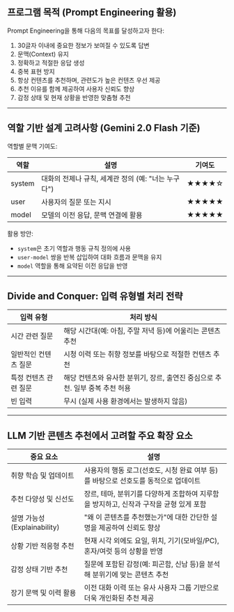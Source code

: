 ## 프로그램 목적 (Prompt Engineering 활용)

Prompt Engineering을 통해 다음의 목표를 달성하고자 한다:

1. 30글자 이내에 중요한 정보가 보여질 수 있도록 답변
2. 문맥(Context) 유지
3. 정확하고 적절한 응답 생성
4. 중복 표현 방지
5. 항상 컨텐츠를 추천하며, 관련도가 높은 컨텐츠 우선 제공
6. 추천 이유를 함께 제공하여 사용자 신뢰도 향상
7. 감정 상태 및 현재 상황을 반영한 맞춤형 추천

---

## 역할 기반 설계 고려사항 (Gemini 2.0 Flash 기준)

역할별 문맥 기여도:

| 역할     | 설명                               | 기여도   |
| ------ | -------------------------------- | ----- |
| system | 대화의 전제나 규칙, 세계관 정의 (예: "너는 누구다") | ★★★★☆ |
| user   | 사용자의 질문 또는 지시                    | ★★★★★ |
| model  | 모델의 이전 응답, 문맥 연결에 활용             | ★★★★★ |

활용 방안:

* `system`은 초기 역할과 행동 규칙 정의에 사용
* `user-model` 쌍을 반복 삽입하여 대화 흐름과 문맥을 유지
* `model` 역할을 통해 요약된 이전 응답을 반영

---

## Divide and Conquer: 입력 유형별 처리 전략

| 입력 유형        | 처리 방식                                         |
| ------------ | --------------------------------------------- |
| 시간 관련 질문     | 해당 시간대(예: 아침, 주말 저녁 등)에 어울리는 콘텐츠 추천           |
| 일반적인 컨텐츠 질문  | 시청 이력 또는 취향 정보를 바탕으로 적절한 컨텐츠 추천               |
| 특정 컨텐츠 관련 질문 | 해당 컨텐츠와 유사한 분위기, 장르, 출연진 중심으로 추천. 일부 중복 추천 허용 |
| 빈 입력         | 무시 (실제 사용 환경에서는 발생하지 않음)                      |

---

## LLM 기반 콘텐츠 추천에서 고려할 주요 확장 요소

| 중요 요소                   | 설명                                                 |
| ----------------------- | -------------------------------------------------- |
| 취향 학습 및 업데이트            | 사용자의 행동 로그(선호도, 시청 완료 여부 등)를 바탕으로 선호도를 동적으로 업데이트   |
| 추천 다양성 및 신선도            | 장르, 테마, 분위기를 다양하게 조합하여 지루함을 방지하고, 신작과 구작을 균형 있게 포함 |
| 설명 가능성 (Explainability) | "왜 이 콘텐츠를 추천했는가"에 대한 간단한 설명을 제공하여 신뢰도 향상           |
| 상황 기반 적응형 추천            | 현재 시각 외에도 요일, 위치, 기기(모바일/PC), 혼자/여럿 등의 상황을 반영      |
| 감정 상태 기반 추천             | 질문에 포함된 감정(예: 피곤함, 신남 등)을 분석해 분위기에 맞는 콘텐츠 추천       |
| 장기 문맥 및 이력 활용           | 이전 대화 이력 또는 유사 사용자 그룹 기반으로 더욱 개인화된 추천 제공           |

